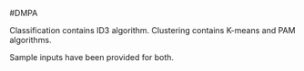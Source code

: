 #DMPA

Classification contains ID3 algorithm.
Clustering contains K-means and PAM algorithms.

Sample inputs have been provided for both.